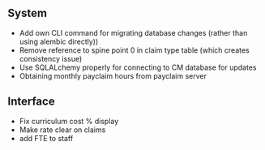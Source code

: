 System
------

-  Add own CLI command for migrating database changes (rather than using alembic directly))
-  Remove reference to spine point 0 in claim type table (which creates consistency issue)
-  Use SQLALchemy properly for connecting to CM database for updates
-  Obtaining monthly payclaim hours from payclaim server

Interface
---------
-  Fix curriculum cost % display
-  Make rate clear on claims
-  add FTE to staff

